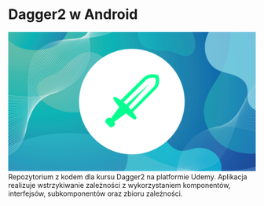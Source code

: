 # Dagger2 w Android
![Dagger2 course background](/dagger_udemy_thumbnail.png)
Repozytorium z kodem dla kursu Dagger2 na platformie Udemy. Aplikacja realizuje wstrzykiwanie zależności z wykorzystaniem komponentów, interfejsów, subkomponentów oraz zbioru zależności.
